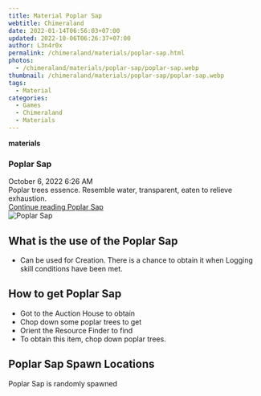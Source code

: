 ```yaml
---
title: Material Poplar Sap
webtitle: Chimeraland
date: 2022-01-14T06:56:03+07:00
updated: 2022-10-06T06:26:37+07:00
author: L3n4r0x
permalink: /chimeraland/materials/poplar-sap.html
photos:
  - /chimeraland/materials/poplar-sap/poplar-sap.webp
thumbnail: /chimeraland/materials/poplar-sap/poplar-sap.webp
tags:
  - Material
categories:
  - Games
  - Chimeraland
  - Materials
---
```


<section id="bootstrap-wrapper">
  <link
    rel="stylesheet"
    href="https://cdn.statically.io/gh/dimaslanjaka/Web-Manajemen/40ac3225/css/bootstrap-4.5-wrapper.css"
  />
  <div
    class="row g-0 border rounded overflow-hidden flex-md-row mb-4 shadow-sm position-relative"
  >
    <div class="col p-4 d-flex flex-column position-static">
      <strong class="d-inline-block mb-2 text-success">materials</strong>
      <h3 class="mb-0">Poplar Sap</h3>
      <div class="mb-1 text-muted">October 6, 2022 6:26 AM</div>
      <div class="mb-2 border p-1">
        Poplar trees essence. Resemble water, transparent, eaten to relieve
        exhaustion.
      </div>
      <a
        href="/chimeraland/materials/poplar-sap.html"
        class="stretched-link d-none"
        >Continue reading Poplar Sap</a
      >
    </div>
    <div class="col-auto d-none d-lg-block">
      <img
        src="/chimeraland/materials/poplar-sap/poplar-sap.webp"
        alt="Poplar Sap"
      />
    </div>
  </div>
  <div class="row">
    <div class="col-lg-6 col-12 mb-2">
      <div class="card">
        <div class="card-body">
          <h2 class="card-title">What is the use of the Poplar Sap</h2>
          <div class="card-text">
            <ul>
              <li>
                Can be used for Creation. There is a chance to obtain it when
                Logging skill conditions have been met.
              </li>
            </ul>
          </div>
        </div>
      </div>
    </div>
    <div class="col-lg-6 col-12 mb-2">
      <div class="card">
        <div class="card-body">
          <h2 class="card-title">How to get Poplar Sap</h2>
          <div class="card-text">
            <ul>
              <li>Got to the Auction House to obtain</li>
              <li>Chop down some poplar trees to get</li>
              <li>Orient the Resource Finder to find</li>
              <li>To obtain this item, chop down poplar trees.</li>
            </ul>
          </div>
        </div>
      </div>
    </div>
    <div class="col-12 mb-2">
      <h2>Poplar Sap Spawn Locations</h2>
      <p>Poplar Sap is randomly spawned</p>
    </div>
  </div>
</section>